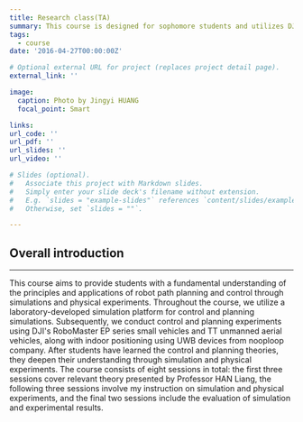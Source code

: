 ```yaml
---
title: Research class(TA)
summary: This course is designed for sophomore students and utilizes DJI Education platform and a simulation platform developed by our lab, enabling students to complete unmanned aerial vehicle (UAV) and unmanned ground vehicle (UGV) planning and control experiments.
tags:
  - course
date: '2016-04-27T00:00:00Z'

# Optional external URL for project (replaces project detail page).
external_link: ''

image:
  caption: Photo by Jingyi HUANG
  focal_point: Smart

links:
url_code: ''
url_pdf: ''
url_slides: ''
url_video: ''

# Slides (optional).
#   Associate this project with Markdown slides.
#   Simply enter your slide deck's filename without extension.
#   E.g. `slides = "example-slides"` references `content/slides/example-slides.md`.
#   Otherwise, set `slides = ""`.

---
```


## Overall introduction

---
This course aims to provide students with a fundamental understanding of the principles and applications of robot path planning and control through simulations and physical experiments. Throughout the course, we utilize a laboratory-developed simulation platform for control and planning simulations. Subsequently, we conduct control and planning experiments using DJI's RoboMaster EP series small vehicles and TT unmanned aerial vehicles, along with indoor positioning using UWB devices from nooploop company. After students have learned the control and planning theories, they deepen their understanding through simulation and physical experiments. The course consists of eight sessions in total: the first three sessions cover relevant theory presented by Professor HAN Liang, the following three sessions involve my instruction on simulation and physical experiments, and the final two sessions include the evaluation of simulation and experimental results.
